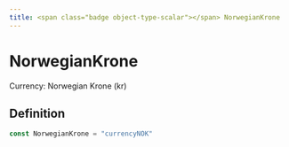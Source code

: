 ```yaml
---
title: <span class="badge object-type-scalar"></span> NorwegianKrone
---
```

# <span class="badge object-type-scalar"></span> NorwegianKrone

Currency: Norwegian Krone (kr)

## Definition

```go
const NorwegianKrone = "currencyNOK"
```
